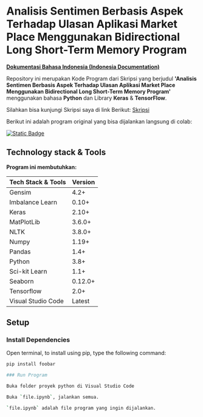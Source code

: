 # Analisis Sentimen Berbasis Aspek Terhadap Ulasan Aplikasi Market Place Menggunakan Bidirectional Long Short-Term Memory Program

[**Dokumentasi Bahasa Indonesia (Indonesia Documentation)**](/docs/id/README.md)

Repository ini merupakan Kode Program dari Skripsi yang berjudul **'Analisis Sentimen Berbasis Aspek Terhadap Ulasan Aplikasi Market Place Menggunakan Bidirectional Long Short-Term Memory Program'** menggunakan bahasa **Python** dan Library **Keras** & **TensorFlow**.

Silahkan bisa kunjungi Skripsi saya di link Berikut:
[Skripsi](https://elibrary.unikom.ac.id/id/eprint/8478/)

Berikut ini adalah program original yang bisa dijalankan langsung di colab:

[![Static Badge](https://img.shields.io/badge/Open%20In%20Colab-%23212121?logo=google%20colab)](https://drive.google.com/file/d/1GeUtVlBtl7DR-tvR-9n-R-jCnVUxJpMG/view?usp=sharing)

## Technology stack & Tools

**Program ini membutuhkan:**

| Tech Stack & Tools | Version |
| ------------------ | ------- |
| Gensim             | 4.2+    |
| Imbalance Learn    | 0.10+   |
| Keras              | 2.10+   |
| MatPlotLib         | 3.6.0+  |
| NLTK               | 3.8.0+  |
| Numpy              | 1.19+   |
| Pandas             | 1.4+    |
| Python             | 3.8+    |
| Sci-kit Learn      | 1.1+    |
| Seaborn            | 0.12.0+ |
| Tensorflow         | 2.0+    |
| Visual Studio Code | Latest  |

## Setup

### Install Dependencies

Open terminal, to install using pip, type the following command:

```bash
pip install foobar

### Run Program

Buka folder proyek python di Visual Studio Code

Buka `file.ipynb`, jalankan semua.

`file.ipynb` adalah file program yang ingin dijalankan.
```
